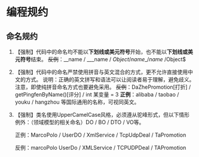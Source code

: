 # 编程规约

## 命名规约

1. 【强制】代码中的命名均不能以**下划线或美元符号**开始，也不能以**下划线或美元符号**结束。
    ~~反例~~：_\_name / _\_\_name / $Object / name\_ /name$ /Object$
2. 【强制】代码中的命名严禁使用拼音与英文混合的方式，更不允许直接使用中文的方式。
    说明：正确的英文拼写和语法可以让阅读者易于理解，避免歧义。注意，即使纯拼音命名方式也要避免采用。
    ~~反例~~：DaZhePromotion\[打折\] / getPingfenByName\(\)\[评分\] / int 某变量 = 3
    **正例**：alibaba / taobao / youku / hangzhou 等国际通用的名称，可视同英文。
3. 【强制】类名使用UpperCamelCase风格，必须遵从驼峰形式，但以下情形例外：（领域模型的相关命名）DO / BO / DTO / VO等。

    正例：MarcoPolo / UserDO / XmlService / TcpUdpDeal / TaPromotion

    反例：marcoPolo  UserDo / XMLService / TCPUDPDeal / TAPromotion



